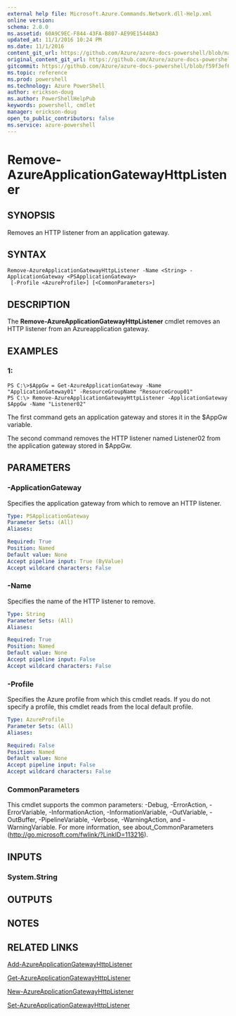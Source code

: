 ```yaml
---
external help file: Microsoft.Azure.Commands.Network.dll-Help.xml
online version: 
schema: 2.0.0
ms.assetid: 60A9C9EC-F844-43FA-B807-AE99E15448A3
updated_at: 11/1/2016 10:24 PM
ms.date: 11/1/2016
content_git_url: https://github.com/Azure/azure-docs-powershell/blob/master/azureps-cmdlets-docs/ResourceManager/AzureRM.Network/v0.9.8/Remove-AzureApplicationGatewayHttpListener.md
original_content_git_url: https://github.com/Azure/azure-docs-powershell/blob/master/azureps-cmdlets-docs/ResourceManager/AzureRM.Network/v0.9.8/Remove-AzureApplicationGatewayHttpListener.md
gitcommit: https://github.com/Azure/azure-docs-powershell/blob/f59f3ef60bc592383812213e69fd77ba950759ed/azureps-cmdlets-docs/ResourceManager/AzureRM.Network/v0.9.8/Remove-AzureApplicationGatewayHttpListener.md
ms.topic: reference
ms.prod: powershell
ms.technology: Azure PowerShell
author: erickson-doug
ms.author: PowerShellHelpPub
keywords: powershell, cmdlet
manager: erickson-doug
open_to_public_contributors: false
ms.service: azure-powershell
---
```


# Remove-AzureApplicationGatewayHttpListener

## SYNOPSIS
Removes an HTTP listener from an application gateway.

## SYNTAX

```
Remove-AzureApplicationGatewayHttpListener -Name <String> -ApplicationGateway <PSApplicationGateway>
 [-Profile <AzureProfile>] [<CommonParameters>]
```

## DESCRIPTION
The **Remove-AzureApplicationGatewayHttpListener** cmdlet removes an HTTP listener from an Azureapplication gateway.

## EXAMPLES

### 1:
```
PS C:\>$AppGw = Get-AzureApplicationGateway -Name "ApplicationGateway01" -ResourceGroupName "ResourceGroup01"
PS C:\> Remove-AzureApplicationGatewayHttpListener -ApplicationGateway $AppGw -Name "Listener02"
```

The first command gets an application gateway and stores it in the $AppGw variable.

The second command removes the HTTP listener named Listener02 from the application gateway stored in $AppGw.

## PARAMETERS

### -ApplicationGateway
Specifies the application gateway from which to remove an HTTP listener.

```yaml
Type: PSApplicationGateway
Parameter Sets: (All)
Aliases: 

Required: True
Position: Named
Default value: None
Accept pipeline input: True (ByValue)
Accept wildcard characters: False
```

### -Name
Specifies the name of the HTTP listener to remove.

```yaml
Type: String
Parameter Sets: (All)
Aliases: 

Required: True
Position: Named
Default value: None
Accept pipeline input: False
Accept wildcard characters: False
```

### -Profile
Specifies the Azure profile from which this cmdlet reads.
If you do not specify a profile, this cmdlet reads from the local default profile.

```yaml
Type: AzureProfile
Parameter Sets: (All)
Aliases: 

Required: False
Position: Named
Default value: None
Accept pipeline input: False
Accept wildcard characters: False
```

### CommonParameters
This cmdlet supports the common parameters: -Debug, -ErrorAction, -ErrorVariable, -InformationAction, -InformationVariable, -OutVariable, -OutBuffer, -PipelineVariable, -Verbose, -WarningAction, and -WarningVariable. For more information, see about_CommonParameters (http://go.microsoft.com/fwlink/?LinkID=113216).

## INPUTS

### System.String

## OUTPUTS

## NOTES

## RELATED LINKS

[Add-AzureApplicationGatewayHttpListener](xref:ResourceManager/AzureRM.Network/v0.9.8/Add-AzureApplicationGatewayHttpListener.md)

[Get-AzureApplicationGatewayHttpListener](xref:ResourceManager/AzureRM.Network/v0.9.8/Get-AzureApplicationGatewayHttpListener.md)

[New-AzureApplicationGatewayHttpListener](xref:ResourceManager/AzureRM.Network/v0.9.8/New-AzureApplicationGatewayHttpListener.md)

[Set-AzureApplicationGatewayHttpListener](xref:ResourceManager/AzureRM.Network/v0.9.8/Set-AzureApplicationGatewayHttpListener.md)


